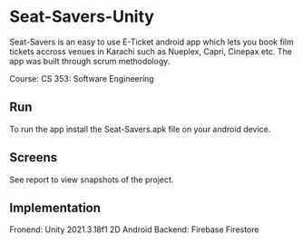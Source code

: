 # Seat-Savers-Unity

Seat-Savers is an easy to use E-Ticket android app which lets you book film tickets accross venues in Karachi such as Nueplex, Capri, Cinepax etc. The app was built through scrum methodology.

Course: CS 353: Software Engineering

## Run

To run the app install the Seat-Savers.apk file on your android device.

## Screens

See report to view snapshots of the project.

## Implementation

Fronend: Unity 2021.3.18f1 2D Android
Backend: Firebase Firestore
